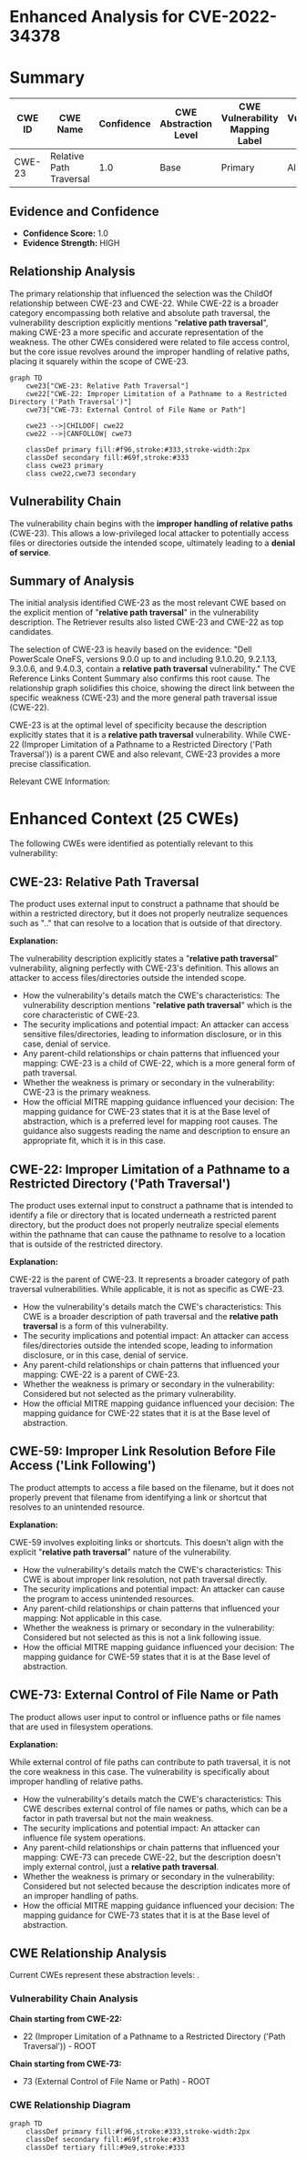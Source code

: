 # Enhanced Analysis for CVE-2022-34378

# Summary
| CWE ID | CWE Name | Confidence | CWE Abstraction Level | CWE Vulnerability Mapping Label | CWE-Vulnerability Mapping Notes |
|---|---|---|---|---|---|
| CWE-23 | Relative Path Traversal | 1.0 | Base | Primary | Allowed |

## Evidence and Confidence

*   **Confidence Score:** 1.0
*   **Evidence Strength:** HIGH

## Relationship Analysis
The primary relationship that influenced the selection was the ChildOf relationship between CWE-23 and CWE-22. While CWE-22 is a broader category encompassing both relative and absolute path traversal, the vulnerability description explicitly mentions "**relative path traversal**", making CWE-23 a more specific and accurate representation of the weakness. The other CWEs considered were related to file access control, but the core issue revolves around the improper handling of relative paths, placing it squarely within the scope of CWE-23.

```mermaid
graph TD
    cwe23["CWE-23: Relative Path Traversal"]
    cwe22["CWE-22: Improper Limitation of a Pathname to a Restricted Directory ('Path Traversal')"]
    cwe73["CWE-73: External Control of File Name or Path"]
    
    cwe23 -->|CHILDOF| cwe22
    cwe22 -->|CANFOLLOW| cwe73
    
    classDef primary fill:#f96,stroke:#333,stroke-width:2px
    classDef secondary fill:#69f,stroke:#333
    class cwe23 primary
    class cwe22,cwe73 secondary
```

## Vulnerability Chain
The vulnerability chain begins with the **improper handling of relative paths** (CWE-23). This allows a low-privileged local attacker to potentially access files or directories outside the intended scope, ultimately leading to a **denial of service**.

## Summary of Analysis
The initial analysis identified CWE-23 as the most relevant CWE based on the explicit mention of "**relative path traversal**" in the vulnerability description. The Retriever results also listed CWE-23 and CWE-22 as top candidates.

The selection of CWE-23 is heavily based on the evidence: "Dell PowerScale OneFS, versions 9.0.0 up to and including 9.1.0.20, 9.2.1.13, 9.3.0.6, and 9.4.0.3, contain a **relative path traversal** vulnerability." The CVE Reference Links Content Summary also confirms this root cause. The relationship graph solidifies this choice, showing the direct link between the specific weakness (CWE-23) and the more general path traversal issue (CWE-22).

CWE-23 is at the optimal level of specificity because the description explicitly states that it is a **relative path traversal** vulnerability. While CWE-22 (Improper Limitation of a Pathname to a Restricted Directory ('Path Traversal')) is a parent CWE and also relevant, CWE-23 provides a more precise classification.

Relevant CWE Information:

# Enhanced Context (25 CWEs)
The following CWEs were identified as potentially relevant to this vulnerability:

## CWE-23: Relative Path Traversal
The product uses external input to construct a pathname that should be within a restricted directory, but it does not properly neutralize sequences such as ".." that can resolve to a location that is outside of that directory.

**Explanation:**

The vulnerability description explicitly states a "**relative path traversal**" vulnerability, aligning perfectly with CWE-23's definition. This allows an attacker to access files/directories outside the intended scope.

*   How the vulnerability's details match the CWE's characteristics: The vulnerability description mentions "**relative path traversal**" which is the core characteristic of CWE-23.
*   The security implications and potential impact: An attacker can access sensitive files/directories, leading to information disclosure, or in this case, denial of service.
*   Any parent-child relationships or chain patterns that influenced your mapping: CWE-23 is a child of CWE-22, which is a more general form of path traversal.
*   Whether the weakness is primary or secondary in the vulnerability: CWE-23 is the primary weakness.
*   How the official MITRE mapping guidance influenced your decision: The mapping guidance for CWE-23 states that it is at the Base level of abstraction, which is a preferred level for mapping root causes. The guidance also suggests reading the name and description to ensure an appropriate fit, which it is in this case.

## CWE-22: Improper Limitation of a Pathname to a Restricted Directory ('Path Traversal')
The product uses external input to construct a pathname that is intended to identify a file or directory that is located underneath a restricted parent directory, but the product does not properly neutralize special elements within the pathname that can cause the pathname to resolve to a location that is outside of the restricted directory.

**Explanation:**

CWE-22 is the parent of CWE-23. It represents a broader category of path traversal vulnerabilities. While applicable, it is not as specific as CWE-23.

*   How the vulnerability's details match the CWE's characteristics: This CWE is a broader description of path traversal and the **relative path traversal** is a form of this vulnerability.
*   The security implications and potential impact: An attacker can access files/directories outside the intended scope, leading to information disclosure, or in this case, denial of service.
*   Any parent-child relationships or chain patterns that influenced your mapping: CWE-22 is a parent of CWE-23.
*   Whether the weakness is primary or secondary in the vulnerability: Considered but not selected as the primary vulnerability.
*   How the official MITRE mapping guidance influenced your decision: The mapping guidance for CWE-22 states that it is at the Base level of abstraction.

## CWE-59: Improper Link Resolution Before File Access ('Link Following')
The product attempts to access a file based on the filename, but it does not properly prevent that filename from identifying a link or shortcut that resolves to an unintended resource.

**Explanation:**

CWE-59 involves exploiting links or shortcuts. This doesn't align with the explicit "**relative path traversal**" nature of the vulnerability.

*   How the vulnerability's details match the CWE's characteristics: This CWE is about improper link resolution, not path traversal directly.
*   The security implications and potential impact: An attacker can cause the program to access unintended resources.
*   Any parent-child relationships or chain patterns that influenced your mapping: Not applicable in this case.
*   Whether the weakness is primary or secondary in the vulnerability: Considered but not selected as this is not a link following issue.
*   How the official MITRE mapping guidance influenced your decision: The mapping guidance for CWE-59 states that it is at the Base level of abstraction.

## CWE-73: External Control of File Name or Path
The product allows user input to control or influence paths or file names that are used in filesystem operations.

**Explanation:**

While external control of file paths can contribute to path traversal, it is not the core weakness in this case. The vulnerability is specifically about improper handling of relative paths.

*   How the vulnerability's details match the CWE's characteristics: This CWE describes external control of file names or paths, which can be a factor in path traversal but not the main weakness.
*   The security implications and potential impact: An attacker can influence file system operations.
*   Any parent-child relationships or chain patterns that influenced your mapping: CWE-73 can precede CWE-22, but the description doesn't imply external control, just a **relative path traversal**.
*   Whether the weakness is primary or secondary in the vulnerability: Considered but not selected because the description indicates more of an improper handling of paths.
*   How the official MITRE mapping guidance influenced your decision: The mapping guidance for CWE-73 states that it is at the Base level of abstraction.


## CWE Relationship Analysis

Current CWEs represent these abstraction levels: .


### Vulnerability Chain Analysis

**Chain starting from CWE-22:**
- 22 (Improper Limitation of a Pathname to a Restricted Directory ('Path Traversal')) - ROOT


**Chain starting from CWE-73:**
- 73 (External Control of File Name or Path) - ROOT



### CWE Relationship Diagram

```mermaid
graph TD
    classDef primary fill:#f96,stroke:#333,stroke-width:2px
    classDef secondary fill:#69f,stroke:#333
    classDef tertiary fill:#9e9,stroke:#333
```